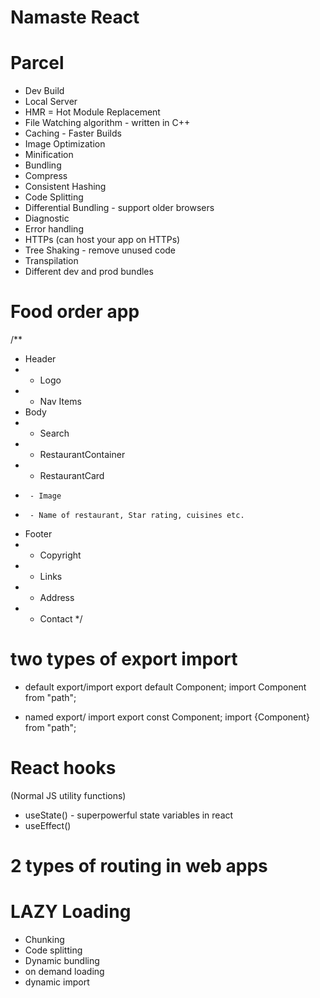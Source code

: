 # Namaste React

# Parcel
- Dev Build
- Local Server
- HMR = Hot Module Replacement
- File Watching algorithm - written in C++
- Caching - Faster Builds
- Image Optimization
- Minification
- Bundling
- Compress
- Consistent Hashing
- Code Splitting
- Differential Bundling - support older browsers
- Diagnostic
- Error handling
- HTTPs (can host your app on HTTPs)
- Tree Shaking - remove unused code
- Transpilation
- Different dev and prod bundles

# Food order app

/**
 * Header 
 * - Logo
 * - Nav Items
 * Body
 * - Search
 * - RestaurantContainer
 *   - RestaurantCard
 *      - Image
 *      - Name of restaurant, Star rating, cuisines etc.
 * Footer
 * - Copyright
 * - Links
 * - Address
 * - Contact
 */

 # two types of export import 

 - default export/import
 export default Component;
 import Component from "path";

- named export/ import
export const Component;
import {Component} from "path";

# React hooks
(Normal JS utility functions)
- useState() - superpowerful state variables in react
- useEffect()

# 2 types of routing in web apps

# LAZY Loading
- Chunking
- Code splitting
- Dynamic bundling
- on demand loading
- dynamic import
